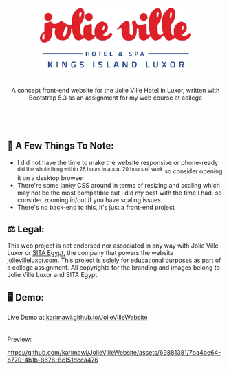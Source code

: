 <p align="center">
  <picture>
    <source srcset="https://github.com/karimawi/JolieVilleWebsite/blob/main/assets/img/new-logo-w.png" media="(prefers-color-scheme: dark)">
    <img src="https://github.com/karimawi/JolieVilleWebsite/blob/main/assets/img/new-logo-default-new.webp" alt="Jolie Ville Luxor Hotel & SPA" height="150px"">
  </picture>
  <br>
  <br>
    <p align="center">
        A concept front-end website for the Jolie Ville Hotel in Luxor, written with Bootstrap 5.3 as an assignment for my web course at college
    <p/>
  <br>
</p>
<br>

## 📝 A Few Things To Note:
  <p>
    <ul>
      <li>I did not have the time to make the website responsive or phone-ready <sup>did the whole thing within 28 hours in about 20 hours of work</sup> so consider opening it on a desktop browser</li>
      <li>There're some janky CSS around in terms of resizing and scaling which may not be the most compatible but I did my best with the time I had, so consider zooming in/out if you have scaling issues</li>
      <li>There's no back-end to this, it's just a front-end project</li>
    </ul>
  </p>

## ⚖ Legal:
This web project is not endorsed nor associated in any way with Jolie Ville Luxor or [SITA Egypt](https://sita-eg.com/), the company that powers the website [jolievilleluxor.com](https://jolievilleluxor.com). This project is solely for educational purposes as part of a college assignment. All copyrights for the branding and images belong to Jolie Ville Luxor and SITA Egypt.

## 🖥️ Demo:
Live Demo at [karimawi.github.io/JolieVilleWebsite](https://karimawi.github.io/JolieVilleWebsite/)
<br>
<br>
<br>
Preview:

https://github.com/karimawi/JolieVilleWebsite/assets/69881381/7ba4be64-b770-4b1b-8676-8c151dcca476


<br>

